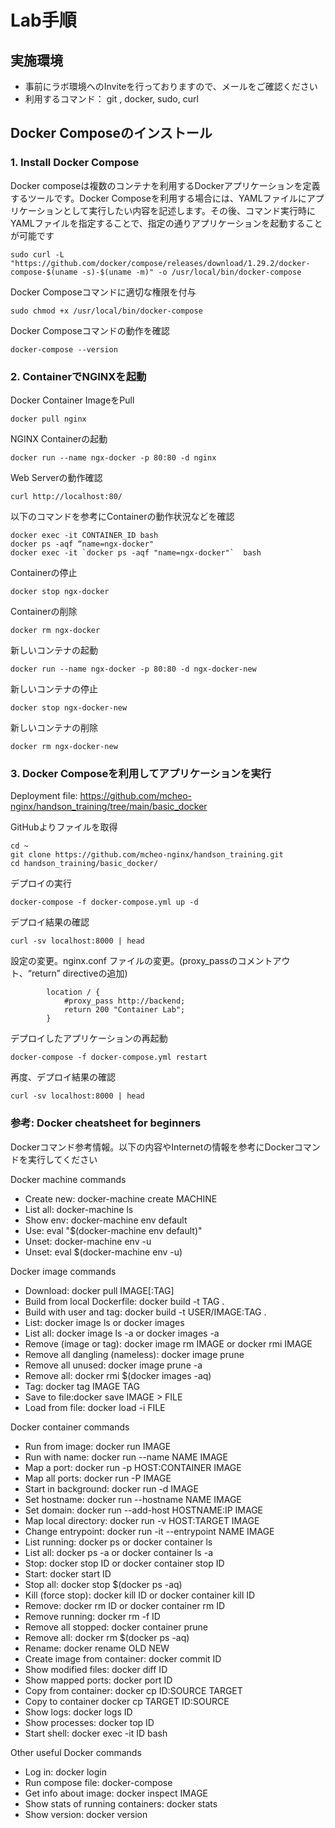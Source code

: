 # Lab手順

## 実施環境
* 事前にラボ環境へのInviteを行っておりますので、メールをご確認ください
* 利用するコマンド： git , docker, sudo, curl

## Docker Composeのインストール
### 1. Install Docker Compose 
Docker composeは複数のコンテナを利用するDockerアプリケーションを定義するツールです。Docker Composeを利用する場合には、YAMLファイルにアプリケーションとして実行したい内容を記述します。その後、コマンド実行時にYAMLファイルを指定することで、指定の通りアプリケーションを起動することが可能です
```
sudo curl -L "https://github.com/docker/compose/releases/download/1.29.2/docker-compose-$(uname -s)-$(uname -m)" -o /usr/local/bin/docker-compose
```
Docker Composeコマンドに適切な権限を付与
```
sudo chmod +x /usr/local/bin/docker-compose
```
Docker Composeコマンドの動作を確認
```
docker-compose --version
```
### 2. ContainerでNGINXを起動

Docker Container ImageをPull
```
docker pull nginx
```
NGINX Containerの起動
```
docker run --name ngx-docker -p 80:80 -d nginx
```
Web Serverの動作確認
```
curl http://localhost:80/
```
以下のコマンドを参考にContainerの動作状況などを確認
```
docker exec -it CONTAINER_ID bash
docker ps -aqf “name=ngx-docker"
docker exec -it `docker ps -aqf "name=ngx-docker"`  bash
```
Containerの停止
```
docker stop ngx-docker
```
Containerの削除
```
docker rm ngx-docker
```
新しいコンテナの起動
```
docker run --name ngx-docker -p 80:80 -d ngx-docker-new
```
新しいコンテナの停止
```
docker stop ngx-docker-new
```
新しいコンテナの削除
```
docker rm ngx-docker-new
```
### 3.	Docker Composeを利用してアプリケーションを実行
Deployment file:
https://github.com/mcheo-nginx/handson_training/tree/main/basic_docker

GitHubよりファイルを取得
```
cd ~
git clone https://github.com/mcheo-nginx/handson_training.git
cd handson_training/basic_docker/
```
デプロイの実行
```
docker-compose -f docker-compose.yml up -d
```
デプロイ結果の確認
```
curl -sv localhost:8000 | head
```
設定の変更。nginx.conf ファイルの変更。(proxy_passのコメントアウト、“return” directiveの追加)
```
        location / {
            #proxy_pass http://backend;
            return 200 "Container Lab";
        }
```
デプロイしたアプリケーションの再起動
```
docker-compose -f docker-compose.yml restart
```
再度、デプロイ結果の確認
```
curl -sv localhost:8000 | head
```


### 参考: Docker cheatsheet for beginners
Dockerコマンド参考情報。以下の内容やInternetの情報を参考にDockerコマンドを実行してください  

Docker machine commands  
* Create new: docker-machine create MACHINE  
* List all: docker-machine ls  
* Show env: docker-machine env default  
* Use: eval "$(docker-machine env default)"
* Unset: docker-machine env -u
* Unset: eval $(docker-machine env -u)

Docker image commands
* Download: docker pull IMAGE[:TAG]
* Build from local Dockerfile: docker build -t TAG .
* Build with user and tag: docker build -t USER/IMAGE:TAG .
* List: docker image ls or docker images
* List all: docker image ls -a or docker images -a
* Remove (image or tag): docker image rm IMAGE or docker rmi IMAGE
* Remove all dangling (nameless): docker image prune
* Remove all unused: docker image prune -a
* Remove all: docker rmi $(docker images -aq)
* Tag: docker tag IMAGE TAG
* Save to file:docker save IMAGE > FILE
* Load from file: docker load -i FILE

Docker container commands
* Run from image: docker run IMAGE
* Run with name: docker run --name NAME IMAGE
* Map a port: docker run -p HOST:CONTAINER IMAGE
* Map all ports: docker run -P IMAGE
* Start in background: docker run -d IMAGE
* Set hostname: docker run --hostname NAME IMAGE
* Set domain: docker run --add-host HOSTNAME:IP IMAGE
* Map local directory: docker run -v HOST:TARGET IMAGE
* Change entrypoint: docker run -it --entrypoint NAME IMAGE
* List running: docker ps or docker container ls
* List all: docker ps -a or docker container ls -a
* Stop: docker stop ID or docker container stop ID
* Start: docker start ID
* Stop all: docker stop $(docker ps -aq)
* Kill (force stop): docker kill ID or docker container kill ID
* Remove: docker rm ID or docker container rm ID
* Remove running: docker rm -f ID
* Remove all stopped: docker container prune
* Remove all: docker rm $(docker ps -aq)
* Rename: docker rename OLD NEW
* Create image from container: docker commit ID
* Show modified files: docker diff ID
* Show mapped ports: docker port ID
* Copy from container: docker cp ID:SOURCE TARGET
* Copy to container docker cp TARGET ID:SOURCE
* Show logs: docker logs ID
* Show processes: docker top ID
* Start shell: docker exec -it ID bash

Other useful Docker commands
* Log in: docker login
* Run compose file: docker-compose
* Get info about image: docker inspect IMAGE
* Show stats of running containers: docker stats
* Show version: docker version
